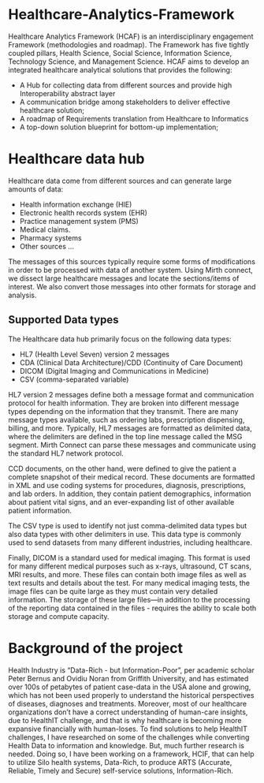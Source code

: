 # Healthcare-Analytics-Framework
Healthcare Analytics Framework (HCAF) is an interdisciplinary engagement Framework (methodologies and roadmap). The Framework has five tightly coupled pillars, Health Science, Social Science, Information Science, Technology Science, and Management Science. HCAF aims to develop an integrated healthcare analytical solutions that provides the following: 
  - A Hub for collecting data from different sources and provide high Interoperability abstract layer
  - A communication bridge among stakeholders to deliver effective healthcare solution; 
  - A roadmap of Requirements translation from Healthcare to Informatics
  - A top-down solution blueprint for bottom-up implementation; 

# Healthcare data hub
Healthcare data come from different sources and can generate large amounts of data:
- Health information exchange (HIE)
- Electronic health records system (EHR)
- Practice management system (PMS)
- Medical claims.
- Pharmacy systems
- Other sources ...

The messages of this sources typically require some forms of modifications in order to be processed with data of another system. Using Mirth connect, we dissect large healthcare messages and locate the sections/items of interest. We also convert those messages into other formats for storage and analysis.

## Supported Data types

The Healthcare data hub primarily focus on the following data types:

- HL7 (Health Level Seven) version 2 messages
- CDA (Clinical Data Architecture)/CDD (Continuity of Care Document)
- DICOM (Digital Imaging and Communications in Medicine)
- CSV (comma-separated variable)

HL7 version 2 messages define both a message format and communication protocol for health information. They are broken into different message types depending on the information that they transmit. There are many message types available, such as ordering labs, prescription dispensing, billing, and more. Typically, HL7 messages are formatted as delimited data, where the delimiters are defined in the top line message called the MSG segment. Mirth Connect can parse these messages and communicate using the standard HL7 network protocol.

CCD documents, on the other hand, were defined to give the patient a complete snapshot of their medical record. These documents are formatted in XML and use coding systems for procedures, diagnosis, prescriptions, and lab orders. In addition, they contain patient demographics, information about patient vital signs, and an ever-expanding list of other available patient information.

The CSV type is used to identify not just comma-delimited data types but also data types with other delimiters in use. This data type is commonly used to send datasets from many different industries, including healthcare.

Finally, DICOM is a standard used for medical imaging. This format is used for many different medical purposes such as x-rays, ultrasound, CT scans, MRI results, and more. These files can contain both image files as well as text results and details about the test. For many medical imaging tests, the image files can be quite large as they must contain very detailed information. The storage of these large files—in addition to the processing of the reporting data contained in the files - requires the ability to scale both storage and compute capacity. 

# Background of the project
Health Industry is “Data-Rich - but Information-Poor”, per academic scholar Peter Bernus and Ovidiu Noran from Griffith University, and has estimated over 100s of petabytes of patient case-data in the USA alone and growing, which has not been used properly to understand the historical perspectives of diseases, diagnoses and treatments. Moreover, most of our healthcare organizations don’t have a correct understanding of human-care insights, due to HealthIT challenge, and that is why healthcare is becoming more expansive financially with human-loses.  To find solutions to help HealthIT challenges, I have researched on some of the challenges while converting Health Data to information and knowledge. But, much further research is needed. Doing so, I have been working on a framework, HCIF, that can help to utilize Silo health systems, Data-Rich, to produce ARTS (Accurate, Reliable, Timely and Secure) self-service solutions, Information-Rich.
